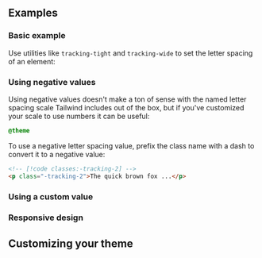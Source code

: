 <ApiTable
  rows=
/>

## Examples

### Basic example

Use utilities like `tracking-tight` and `tracking-wide` to set the letter spacing of an element:

### Using negative values

Using negative values doesn't make a ton of sense with the named letter spacing scale Tailwind includes out of the box, but if you've customized your scale to use numbers it can be useful:

```css
@theme 
```

To use a negative letter spacing value, prefix the class name with a dash to convert it to a negative value:

```html
<!-- [!code classes:-tracking-2] -->
<p class="-tracking-2">The quick brown fox ...</p>
```

### Using a custom value

### Responsive design

## Customizing your theme